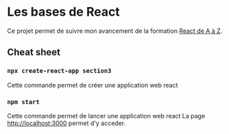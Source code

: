 # Les bases de React

Ce projet permet de suivre mon avancement de la formation [React de A à Z](https://www.udemy.com/course/react-formation-complete/).

## Cheat sheet

### `npx create-react-app section3`

Cette commande permet de créer une application web react

### `npm start`

Cette commande permet de lancer une application web react
La page [http://localhost:3000](http://localhost:3000) permet d'y acceder.
